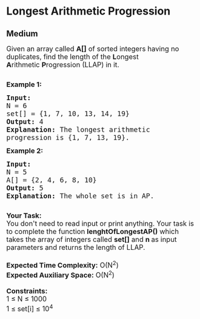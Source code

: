 # Longest Arithmetic Progression
##  Medium 
<div class="problem-statement">
                <p></p><p><span style="font-size:18px">Given an&nbsp;array called <strong>A[]</strong> of sorted integers having no duplicates, find the length of the&nbsp;<strong>L</strong>ongest <strong>A</strong>rithmetic&nbsp;<strong>P</strong>rogression (LLAP) in it.</span></p>

<p><br>
<span style="font-size:18px"><strong>Example 1:</strong></span></p>

<pre><span style="font-size:18px"><strong>Input:
</strong>N = 6
set[] = {1,&nbsp;7,&nbsp;10,&nbsp;13,&nbsp;14,&nbsp;19}
<strong>Output:</strong> 4
<strong>Explanation:</strong> The longest arithmetic 
progression is {1, 7,&nbsp;13, 19}.</span>
</pre>

<p><span style="font-size:18px"><strong>Example 2:</strong></span></p>

<pre><span style="font-size:18px"><strong>Input:
</strong>N = 5
A[] = {2,&nbsp;4,&nbsp;6,&nbsp;8,&nbsp;10}
<strong>Output:</strong> 5
<strong>Explanation:</strong>&nbsp;The whole set is in AP.</span></pre>

<p><br>
<span style="font-size:18px"><strong>Your Task:</strong><br>
You don't need to read input or print anything. Your task is to complete the function&nbsp;<strong>lenghtOfLongestAP()</strong>&nbsp;which takes the&nbsp;array of&nbsp;integers called&nbsp;<strong>set[]</strong> and&nbsp;<strong>n&nbsp;</strong>as input parameters and returns the length of LLAP.<br>
<br>
<strong>Expected Time Complexity:</strong>&nbsp;O(N<sup>2</sup>)<br>
<strong>Expected Auxiliary Space:</strong>&nbsp;O(N<sup>2</sup>)<br>
<br>
<strong>Constraints:</strong><br>
1 ≤ N ≤ 1000<br>
1 ≤ set[i] ≤ 10<sup>4</sup></span></p>
 <p></p>
            </div>